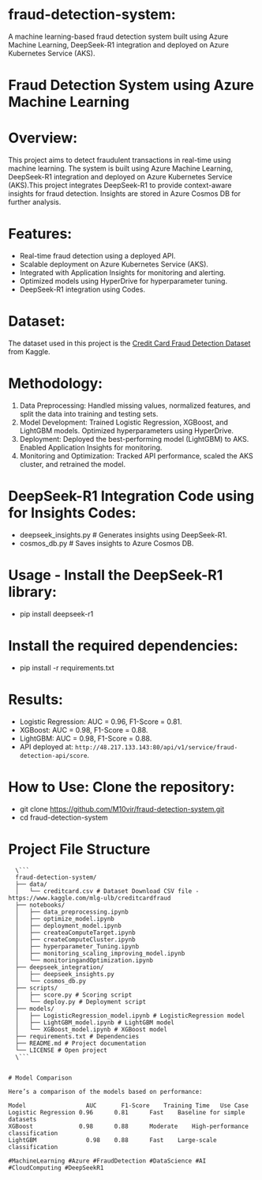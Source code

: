 # fraud-detection-system:
A machine learning-based fraud detection system built using Azure Machine Learning, DeepSeek-R1 integration and deployed on Azure Kubernetes Service (AKS).

# Fraud Detection System using Azure Machine Learning

# Overview:
This project aims to detect fraudulent transactions in real-time using machine learning. The system is built using Azure Machine Learning, DeepSeek-R1 integration and deployed on Azure Kubernetes Service (AKS).This project integrates DeepSeek-R1 to provide context-aware insights for fraud detection. Insights are stored in Azure Cosmos DB for further analysis.

# Features:
-  Real-time fraud detection using a deployed API.
-  Scalable deployment on Azure Kubernetes Service (AKS).
-  Integrated with Application Insights for monitoring and alerting.
-  Optimized models using HyperDrive for hyperparameter tuning.
-  DeepSeek-R1 integration using Codes.

# Dataset:
The dataset used in this project is the [Credit Card Fraud Detection Dataset](https://www.kaggle.com/mlg-ulb/creditcardfraud) from Kaggle.

# Methodology:
1. Data Preprocessing: Handled missing values, normalized features, and split the data into training and testing sets.
2. Model Development: Trained Logistic Regression, XGBoost, and LightGBM models. Optimized hyperparameters using HyperDrive.
3. Deployment: Deployed the best-performing model (LightGBM) to AKS. Enabled Application Insights for monitoring.
4. Monitoring and Optimization: Tracked API performance, scaled the AKS cluster, and retrained the model.

# DeepSeek-R1 Integration Code using for Insights Codes:
-  deepseek_insights.py      # Generates insights using DeepSeek-R1.
-  cosmos_db.py              # Saves insights to Azure Cosmos DB.

# Usage - Install the DeepSeek-R1 library:
-  pip install deepseek-r1

# Install the required dependencies:
-  pip install -r requirements.txt

# Results:
-  Logistic Regression: AUC = 0.96, F1-Score = 0.81.
-  XGBoost: AUC = 0.98, F1-Score = 0.88.
-  LightGBM: AUC = 0.98, F1-Score = 0.88.
-  API deployed at: `http://48.217.133.143:80/api/v1/service/fraud-detection-api/score`.

# How to Use: Clone the repository:
-  git clone https://github.com/M10vir/fraud-detection-system.git
-  cd fraud-detection-system

# Project File Structure
 ```plaintext
   \```
   fraud-detection-system/
   ├── data/
   │   └── creditcard.csv # Dataset Download CSV file - https://www.kaggle.com/mlg-ulb/creditcardfraud
   ├── notebooks/
   │   ├── data_preprocessing.ipynb
   │   ├── optimize_model.ipynb
   │   ├── deployment_model.ipynb
   │   ├── createaComputeTarget.ipynb
   │   ├── createComputeCluster.ipynb
   │   ├── hyperparameter_Tuning.ipynb
   │   ├── monitoring_scaling_improving_model.ipynb
   │   └── monitoringandOptimization.ipynb
   ├── deepseek_integration/
   │   ├── deepseek_insights.py
   │   └── cosmos_db.py
   ├── scripts/
   │   ├── score.py # Scoring script
   │   └── deploy.py # Deployment script
   ├── models/
   │   ├── LogisticRegression_model.ipynb # LogisticRegression model
   │   ├── LightGBM_model.ipynb # LightGBM model
   │   └── XGBoost_model.ipynb # XGBoost model
   ├── requirements.txt # Dependencies
   ├── README.md # Project documentation
   └── LICENSE # Open project
   \```


# Model Comparison

Here’s a comparison of the models based on performance:

Model	              AUC	    F1-Score	Training Time	Use Case
Logistic Regression 0.96	  0.81	    Fast	Baseline for simple datasets
XGBoost	            0.98	  0.88	    Moderate	High-performance classification
LightGBM	          0.98	  0.88	    Fast	Large-scale classification

#MachineLearning #Azure #FraudDetection #DataScience #AI #CloudComputing #DeepSeekR1
